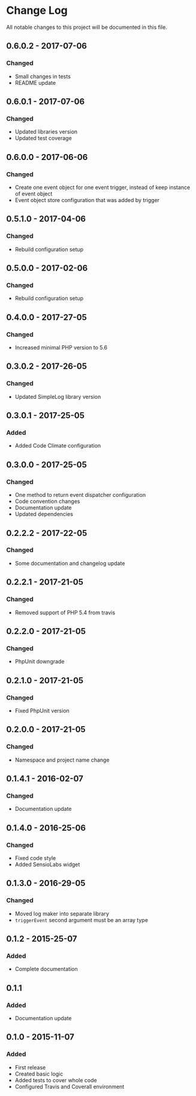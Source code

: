 # Change Log
All notable changes to this project will be documented in this file.

## 0.6.0.2 - 2017-07-06
### Changed
* Small changes in tests
* README update

## 0.6.0.1 - 2017-07-06
### Changed
* Updated libraries version
* Updated test coverage

## 0.6.0.0 - 2017-06-06
### Changed
* Create one event object for one event trigger, instead of keep instance of event object
* Event object store configuration that was added by trigger

## 0.5.1.0 - 2017-04-06
### Changed
* Rebuild configuration setup

## 0.5.0.0 - 2017-02-06
### Changed
* Rebuild configuration setup

## 0.4.0.0 - 2017-27-05
### Changed
* Increased minimal PHP version to 5.6

## 0.3.0.2 - 2017-26-05
### Changed
* Updated SimpleLog library version

## 0.3.0.1 - 2017-25-05
### Added
* Added Code Climate configuration

## 0.3.0.0 - 2017-25-05
### Changed
* One method to return event dispatcher configuration
* Code convention changes
* Documentation update
* Updated dependencies

## 0.2.2.2 - 2017-22-05
### Changed
* Some documentation and changelog update

## 0.2.2.1 - 2017-21-05
### Changed
* Removed support of PHP 5.4 from travis

## 0.2.2.0 - 2017-21-05
### Changed
* PhpUnit downgrade

## 0.2.1.0 - 2017-21-05
### Changed
* Fixed PhpUnit version

## 0.2.0.0 - 2017-21-05
### Changed
* Namespace and project name change

## 0.1.4.1 - 2016-02-07
### Changed
* Documentation update

## 0.1.4.0 - 2016-25-06
### Changed
* Fixed code style
* Added SensioLabs widget

## 0.1.3.0 - 2016-29-05
### Changed
* Moved log maker into separate library
* `triggerEvent` second argument must be an array type

## 0.1.2 - 2015-25-07
### Added
* Complete documentation

## 0.1.1
### Added
* Documentation update

## 0.1.0 - 2015-11-07
### Added
* First release
* Created basic logic
* Added tests to cover whole code
* Configured Travis and Coverall environment
